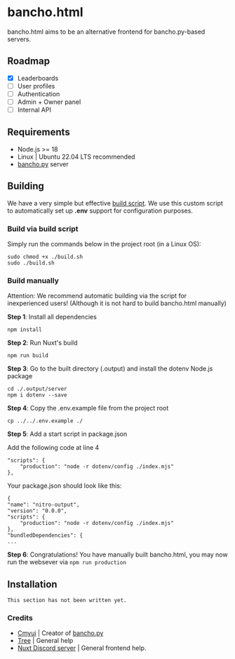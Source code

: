 
# bancho.html
bancho.html aims to be an alternative frontend for bancho.py-based servers.

## Roadmap
- [x] Leaderboards
- [ ] User profiles
- [ ] Authentication
- [ ] Admin + Owner panel
- [ ] Internal API

## Requirements
- Node.js >= 18
- Linux | Ubuntu 22.04 LTS recommended
- [bancho.py](https://github.com/osuAkatsuki/bancho.py) server

## Building
We have a very simple but effective [build script](https://github.com/SysWhiteDev/bancho.html/blob/main/build.sh). We use this custom script to automatically set up **.env** support for configuration purposes.

### Build via build script
Simply run the commands below in the project root (in a Linux OS):
```
sudo chmod +x ./build.sh
sudo ./build.sh
```

### Build manually
Attention: We recommend automatic building via the script for inexperienced users! (Although it is not hard to build bancho.html manually)

**Step 1**: Install all dependencies
```
npm install
```
**Step 2**: Run Nuxt's build
```
npm run build
```
**Step 3**: Go to the built directory (.output) and install the dotenv Node.js package
```
cd ./.output/server
npm i dotenv --save
```
**Step 4**: Copy the .env.example file from the project root
```
cp ../../.env.example ./
```
**Step 5**: Add a start script in package.json

Add the following code at line 4
```
"scripts": {
	"production": "node -r dotenv/config ./index.mjs"
},
```
Your package.json should look like this:
```
{
"name": "nitro-output",
"version": "0.0.0",
"scripts": {
	"production": "node -r dotenv/config ./index.mjs"
},
"bundledDependencies": {
...
```
**Step 6**: Congratulations! You have manually built bancho.html, you may now run the websever via `npm run production`

## Installation
```
This section has not been written yet.
```

### Credits
- [Cmyui](https://github.com/cmyui/) | Creator of [bancho.py](https://github.com/osuAkatsuki/bancho.py)
- [Tree](https://github.com/how-to-do-frontend) | General help
- [Nuxt Discord server](https://discord.gg/nuxt) | General frontend help.